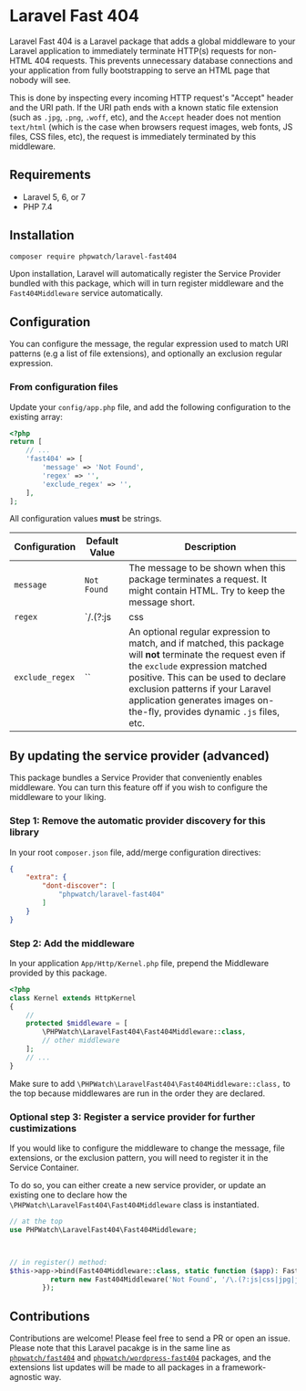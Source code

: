 Laravel Fast 404
================

Laravel Fast 404 is a Laravel package that adds a global middleware to your Laravel application to immediately terminate HTTP(s) requests for non-HTML 404 requests. This prevents unnecessary database connections and your application from fully bootstrapping to serve an HTML page that nobody will see. 

This is done by inspecting every incoming HTTP request's "Accept" header and the URI path. If the URI path ends with a known static file extension (such as `.jpg`, `.png`, `.woff`, etc), and the `Accept` header does not mention `text/html` (which is the case when browsers request images, web fonts, JS files, CSS files, etc), the request is immediately terminated by this middleware.

## Requirements

 - Laravel 5, 6, or 7
 - PHP 7.4
 
## Installation

```bash
composer require phpwatch/laravel-fast404
```

Upon installation, Laravel will automatically register the Service Provider bundled with this package, which will in turn register middleware and the `Fast404Middleware` service automatically. 

## Configuration

You can configure the message, the regular expression used to match URI patterns (e.g a list of file extensions), and optionally an exclusion regular expression.

### From configuration files
 
Update your `config/app.php` file, and add the following configuration to the existing array:

```php
<?php
return [
    // ...
    'fast404' => [
        'message' => 'Not Found',
        'regex' => '',
        'exclude_regex' => '',
    ],
];

```

All configuration values **must** be strings. 

|Configuration|Default Value|Description|
|---|---|---|
|`message`|`Not Found`|The message to be shown when this package terminates a request. It might contain HTML. Try to keep the message short.|
|`regex`|`/\.(?:js|css|jpg|jpeg|gif|png|webp|ico|exe|bin|dmg|woff|woff2)$/i`|A full regular expression to match against the request URI (without base-URI and URL parameters). If matched, this package will attempt to terminate the request. The default value will be used if `null` is passed. Make sure to include expression delimiters and flags if necessary. It is recommended to keep the default value.|
|`exclude_regex`|``|An optional regular expression to match, and if matched, this package will **not** terminate the request even if the `exclude` expression matched positive. This can be used to declare exclusion patterns if your Laravel application generates images on-the-fly, provides dynamic `.js` files, etc.|


 
## By updating the service provider (advanced)

This package bundles a Service Provider that conveniently enables middleware. You can turn this feature off if you wish to configure the middleware to your liking.

### Step 1: Remove the automatic provider discovery for this library

In your root `composer.json` file, add/merge configuration directives:

```json
{
    "extra": {
        "dont-discover": [
            "phpwatch/laravel-fast404"
        ]
    }
}

```
 
### Step 2: Add the middleware

In your application `App/Http/Kernel.php` file, prepend the Middleware provided by this package.

```php
<?php
class Kernel extends HttpKernel
{
    //
    protected $middleware = [
        \PHPWatch\LaravelFast404\Fast404Middleware::class,
        // other middleware
    ];
    // ...
}
```
 
Make sure to add `\PHPWatch\LaravelFast404\Fast404Middleware::class,` to the top because middlewares are run in the order they are declared.

### Optional step 3: Register a service provider for further custimizations

If you would like to configure the middleware to change the message, file extensions, or the exclusion pattern, you will need to register it in the Service Container.

To do so, you can either create a new service provider, or update an existing one to declare how the `\PHPWatch\LaravelFast404\Fast404Middleware` class is instantiated.


```php
// at the top
use PHPWatch\LaravelFast404\Fast404Middleware;



// in register() method:
$this->app->bind(Fast404Middleware::class, static function ($app): Fast404Middleware {
          return new Fast404Middleware('Not Found', '/\.(?:js|css|jpg|jpeg|gif|png|webp|ico|exe|bin|dmg|woff|woff2)$/i');
        });
```
 
## Contributions

Contributions are welcome! Please feel free to send a PR or open an issue. Please note that this Laravel pacakge is in the same line as [`phpwatch/fast404`](https://github.com/PHPWatch/fast404) and [`phpwatch/wordpress-fast404`](https://github.com/PHPWatch/WordPress-Fast404) packages, and the extensions list updates will be made to all packages in a framework-agnostic way.
 
